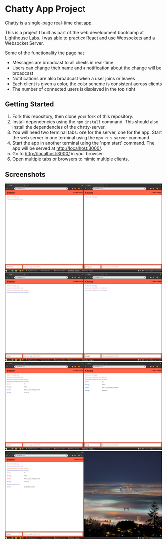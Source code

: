 # Chatty App Project

Chatty is a single-page real-time chat app.

This is a project I built as part of the web development bootcamp at Lighthouse Labs. I was able to practice React and use Websockets and a Websocket Server.

Some of the functionality the page has:
- Messages are broadcast to all clients in real-time
- Users can change their name and a notification about the change will be broadcast
- Notifications are also broadcast when a user joins or leaves
- Each client is given a color, the color scheme is consistent across clients
- The number of connected users is displayed in the top right

## Getting Started

1. Fork this repository, then clone your fork of this repository.
2. Install dependencies using the `npm install` command. This should also install the dependencies of the chatty-server.
3. You will need two terminal tabs: one for the server, one for the app.
   Start the web server in one terminal using the `npm run server` command.
4. Start the app in another terminal using the 'npm start' command.
   The app will be served at <http://localhost:3000/>.
5. Go to <http://localhost:3000/> in your browser.
6. Open multiple tabs or browsers to mimic multiple clients.

## Screenshots

!["Screenshot of two clients on load"](https://github.com/jordanyoungs/chatty/blob/master/docs/Home.png?raw=true)
!["Screenshot of names changing"](https://github.com/jordanyoungs/chatty/blob/master/docs/NameChanges.png?raw=true)
!["Screenshot of some messaging"](https://github.com/jordanyoungs/chatty/blob/master/docs/Messaging.png?raw=true)
!["Screenshot of a client leaving"](https://github.com/jordanyoungs/chatty/blob/master/docs/Leaving.png?raw=true)